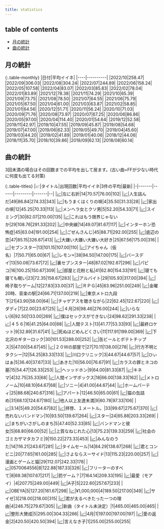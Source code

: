 ```yaml
---
title: statistics
---
```


## table of contents

- [月の統計](#月の統計)
- [曲の統計](#曲の統計)

## 月の統計

{:.table-monthly}
|日付|平均イイネ|
|----|----------|
|2022/10|258.47|
|2022/09|306.03|
|2022/08|304.24|
|2022/07|244.89|
|2022/06|158.24|
|2022/05|107.58|
|2022/04|83.07|
|2022/03|85.83|
|2022/02|78.04|
|2022/01|83.89|
|2021/12|78.38|
|2021/11|74.29|
|2021/10|65.39|
|2021/09|73.75|
|2021/08|78.50|
|2021/07|64.55|
|2021/06|75.79|
|2021/05|67.50|
|2021/04|61.00|
|2021/03|63.87|
|2021/02|58.85|
|2021/01|64.56|
|2020/12|51.71|
|2020/11|56.24|
|2020/10|71.03|
|2020/09|71.76|
|2020/08|73.97|
|2020/07|67.25|
|2020/06|86.86|
|2020/05|97.00|
|2020/04|114.40|
|2020/01|54.64|
|2019/12|52.58|
|2019/11|42.97|
|2019/10|47.55|
|2019/09|45.87|
|2019/08|54.68|
|2019/07|47.00|
|2019/06|62.33|
|2019/05|49.70|
|2019/04|45.60|
|2019/03|44.20|
|2019/02|41.89|
|2019/01|40.06|
|2018/12|44.06|
|2018/11|35.70|
|2018/10|39.86|
|2018/09|62.13|
|2018/08|60.14|


## 曲の統計

3回未満の場合はその回数までの平均を出して居ます。(古い曲=FFが少ない時代に何度も出てる対策)

{:.table-titles}
|📈|タイトル|出現回数|平均イイネ|3件の平均|最新|
|-|-------|------|---------|-------|--|
|<a href="/stat_1220319068.html">📈</a>|左に右折|14|70.57|76.00|102|
|<a href="/stat_3973810081.html">📈</a>|人生詰んだ|49|86.84|274.33|343|
|<a href="/stat_383919761.html">📈</a>|もうまくはくりの唄|4|35.50|31.33|28|
|<a href="/stat_3345548410.html">📈</a>|家出の唄|12|45.25|70.33|113|
|<a href="/stat_1134299308.html">📈</a>|メンヘラ女とクソ男|5|52.20|54.33|71|
|<a href="/stat_4279738064.html">📈</a>|スイミング|30|82.07|210.00|135|
|<a href="/stat_1305098187.html">📈</a>|これはもう限界じゃないか|29|108.76|291.33|202|
|<a href="/stat_3688227492.html">📈</a>|中央線|14|49.07|81.67|117|
|<a href="/stat_3706647313.html">📈</a>|インターホン恐怖症|45|63.04|191.00|254|
|<a href="/stat_2193121143.html">📈</a>|ごぜんさんじ|45|88.71|292.00|255|
|<a href="/stat_3014517053.html">📈</a>|底辺の恋|47|85.15|326.67|413|
|<a href="/stat_2320889407.html">📈</a>|大嫌い大嫌い大嫌い大好き|25|67.56|175.00|316|
|<a href="/stat_2136384753.html">📈</a>|セブンスター|13|101.15|107.00|110|
|<a href="/stat_3845995641.html">📈</a>|アイちゃん（仮名）|7|50.71|65.00|67|
|<a href="/stat_3820729153.html">📈</a>|レモン×|38|94.50|147.00|175|
|<a href="/stat_2790299604.html">📈</a>|バースデイ|13|50.08|73.67|72|
|<a href="/stat_705380792.html">📈</a>|裏セブンスター|48|87.02|192.67|296|
|<a href="/stat_3581212074.html">📈</a>|パピコ|16|100.25|150.67|309|
|<a href="/stat_283491885.html">📈</a>|部屋と花粉と私|41|62.80|154.33|191|
|<a href="/stat_3282501719.html">📈</a>|寝ても寝ても眠い|23|72.35|158.67|283|
|<a href="/stat_2879634500.html">📈</a>|アルバイト|29|105.93|317.00|394|
|<a href="/stat_2862129283.html">📈</a>|椅子取りゲーム|12|27.83|33.00|37|
|<a href="/stat_3089007951.html">📈</a>|ＲＰＧ|45|63.96|251.00|249|
|<a href="/stat_3497313489.html">📈</a>|金曜20時、音楽の駅|24|66.71|137.00|219|
|<a href="/stat_1891603274.html">📈</a>|東京メトロ九段下|21|43.90|58.00|64|
|<a href="/stat_1109020806.html">📈</a>|チャゲアスを聴きながら|22|62.45|122.67|220|
|<a href="/stat_1271302853.html">📈</a>|ダディ|7|22.00|23.67|25|
|<a href="/stat_574486788.html">📈</a>|４月|26|98.46|276.00|244|
|<a href="/stat_1327320414.html">📈</a>|いらない|6|92.50|133.00|269|
|<a href="/stat_2746425008.html">📈</a>|僕はセックスができない|24|98.62|291.33|238|
|<a href="/stat_3527530207.html">📈</a>|４５６|16|41.25|64.00|68|
|<a href="/stat_2934372601.html">📈</a>|人間テスト|13|41.77|53.33|93|
|<a href="/stat_1735199150.html">📈</a>|最終ロケット|9|32.89|31.67|41|
|<a href="/stat_2201479478.html">📈</a>|死ぬほどめんどくさい|11|117.91|199.00|369|
|<a href="/stat_3669782485.html">📈</a>|下北沢のギターロック|30|101.53|288.00|252|
|<a href="/stat_2319071959.html">📈</a>|缶ビールとポテトチップス|5|47.00|54.67|45|
|<a href="/stat_3785051628.html">📈</a>|２０Ｗの部屋で|27|70.11|138.00|278|
|<a href="/stat_2892118558.html">📈</a>|行方不明とタクシー|12|54.25|83.33|133|
|<a href="/stat_3989244522.html">📈</a>|川口クリニック|3|44.67|44.67|57|
|<a href="/stat_1203495729.html">📈</a>|ひぃはぁ|5|36.40|37.67|33|
|<a href="/stat_2403533009.html">📈</a>|あきた|10|56.00|76.67|91|
|<a href="/stat_1115694639.html">📈</a>|カラスの罪とネコの墓|15|54.47|126.33|253|
|<a href="/stat_3785006664.html">📈</a>|ヘッッドホン|9|64.00|81.33|87|
|<a href="/stat_130567987.html">📈</a>|キネマ|4|32.75|35.33|68|
|<a href="/stat_2424681378.html">📈</a>|人間インザボックス|18|66.00|138.33|162|
|<a href="/stat_123253090.html">📈</a>|メトロノーム|10|48.10|64.67|68|
|<a href="/stat_2417872325.html">📈</a>|ソニー|4|41.00|44.67|44|
|<a href="/stat_3097031665.html">📈</a>|ホームパーティ|25|88.68|240.67|316|
|<a href="/stat_940965749.html">📈</a>|アパート|12|46.50|65.00|61|
|<a href="/stat_496127818.html">📈</a>|猫の缶詰め|31|68.13|124.67|180|
|<a href="/stat_811448184.html">📈</a>|他人以上友達未満|9|60.78|97.33|106|
|<a href="/stat_383783102.html">📈</a>|3.14|5|49.20|54.67|82|
|<a href="/stat_3042963501.html">📈</a>|拝啓、１メートル。|33|99.67|275.67|370|
|<a href="/stat_1318257667.html">📈</a>|売れないバンドマン|10|93.50|139.67|264|
|<a href="/stat_645640080.html">📈</a>|スター|24|65.88|203.33|269|
|<a href="/stat_3969547926.html">📈</a>|まちがいさがしのまち|5|47.40|52.33|85|
|<a href="/stat_1532885310.html">📈</a>|バンドマンと彼女|5|68.80|66.00|52|
|<a href="/stat_905736344.html">📈</a>|上質なねじれた心|13|75.23|139.33|259|
|<a href="/stat_381040520.html">📈</a>|社会のゴミカザマタカフミ|9|150.22|273.33|453|
|<a href="/stat_2368637404.html">📈</a>|みんなのうた|14|116.21|243.67|281|
|<a href="/stat_2790095167.html">📈</a>|タイムセール|14|84.29|138.67|268|
|<a href="/stat_2145670056.html">📈</a>|君とコンビニ|20|77.65|161.00|285|
|<a href="/stat_2401650218.html">📈</a>|さよならスーサイド|13|115.23|220.00|257|
|<a href="/stat_492620309.html">📈</a>|漫画とゲームと猫|29|112.07|242.33|178|
|<a href="/stat_3536700876.html">📈</a>|0570064556|8|122.88|187.33|326|
|<a href="/stat_1085837939.html">📈</a>|フリーターのすべて|8|69.38|107.67|217|
|<a href="/stat_2063332486.html">📈</a>|罰ゲーム？|7|164.14|209.33|195|
|<a href="/stat_3011767184.html">📈</a>|最愛（モアイ）|4|207.75|249.00|449|
|<a href="/stat_1180935151.html">📈</a>|A子|5|222.60|257.67|233|
|<a href="/stat_829386755.html">📈</a>|OBEYA|5|127.20|161.67|298|
|<a href="/stat_1888006000.html">📈</a>|¥1,000,000|4|189.50|217.00|349|
|<a href="/stat_2144871483.html">📈</a>|サイゼ|3|218.00|218.00|315|
|<a href="/stat_3663218867.html">📈</a>|君が太るべきたった一つの理由|4|246.75|279.67|305|
|<a href="/stat_2230208899.html">📈</a>|新曲（タイトル未決定）|1|465.00|465.00|465|
|<a href="/stat_2742911033.html">📈</a>|整形大賛成|5|295.00|304.33|266|
|<a href="/stat_3455439612.html">📈</a>|4月|1|197.00|197.00|197|
|<a href="/stat_2800481173.html">📈</a>|愛の返金|2|420.50|420.50|394|
|<a href="/stat_2372586904.html">📈</a>|言えなき子|1|255.00|255.00|255|

<script src="https://cdnjs.cloudflare.com/ajax/libs/jquery/3.6.1/jquery.min.js" integrity="sha512-aVKKRRi/Q/YV+4mjoKBsE4x3H+BkegoM/em46NNlCqNTmUYADjBbeNefNxYV7giUp0VxICtqdrbqU7iVaeZNXA==" crossorigin="anonymous" referrerpolicy="no-referrer"></script>
<script src="https://cdnjs.cloudflare.com/ajax/libs/jquery.tablesorter/2.31.3/js/jquery.tablesorter.min.js" integrity="sha512-qzgd5cYSZcosqpzpn7zF2ZId8f/8CHmFKZ8j7mU4OUXTNRd5g+ZHBPsgKEwoqxCtdQvExE5LprwwPAgoicguNg==" crossorigin="anonymous" referrerpolicy="no-referrer"></script>
<link rel="stylesheet" href="https://cdnjs.cloudflare.com/ajax/libs/jquery.tablesorter/2.31.3/css/theme.default.min.css" integrity="sha512-wghhOJkjQX0Lh3NSWvNKeZ0ZpNn+SPVXX1Qyc9OCaogADktxrBiBdKGDoqVUOyhStvMBmJQ8ZdMHiR3wuEq8+w==" crossorigin="anonymous" referrerpolicy="no-referrer" />
<script>
$(function() {
    $(".table-titles").tablesorter();
});
</script>
